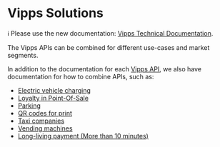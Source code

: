 <!-- START_METADATA
---
title: Introduction
sidebar_position: 1
hide_table_of_contents: true
pagination_next: null
pagination_prev: null
---
END_METADATA -->

# Vipps Solutions

<!-- START_COMMENT -->

ℹ️ Please use the new documentation:
[Vipps Technical Documentation](https://vippsas.github.io/vipps-developer-docs/docs/vipps-solutions).

<!-- END_COMMENT -->

The Vipps APIs can be combined for different use-cases and market segments.

In addition to the documentation for each
[Vipps API](https://vippsas.github.io/vipps-developer-docs/docs/APIs),
we also have documentation for how to combine APIs, such as:

* [Electric vehicle charging](./ev-charging/README.md)
* [Loyalty in Point-Of-Sale](./loyalty-in-pos/README.md)
* [Parking](./parking/README.md)
* [QR codes for print](./qr-code-print/README.md)
* [Taxi companies](./taxi-companies/README.md)
* [Vending machines](./vending-machines/README.md)
* [Long-living payment (More than 10 minutes)](./long-expiry-time-for-payments-to-merchants/README.md)
